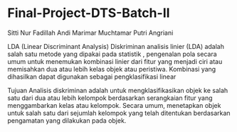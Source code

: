 # Final-Project-DTS-Batch-II

Sitti Nur Fadillah
Andi Marimar Muchtamar
Putri Angriani

LDA (Linear Discriminant Analysis)
Diskriminan analisis linier (LDA) adalah salah satu metode yang dipakai pada statistik , pengenalan pola secara umum untuk menemukan kombinasi linier dari fitur yang menjadi ciri atau memisahkan dua atau lebih kelas objek atau peristiwa. Kombinasi yang dihasilkan dapat digunakan sebagai pengklasifikasi linear

Tujuan Analisis diskriminan adalah untuk mengklasifikasikan objek ke salah satu dari dua atau lebih kelompok berdasarkan serangkaian fitur yang menggambarkan kelas atau kelompok. Secara umum, menetapkan objek untuk salah satu dari sejumlah kelompok yang telah ditentukan berdasarkan pengamatan yang dilakukan pada objek.

